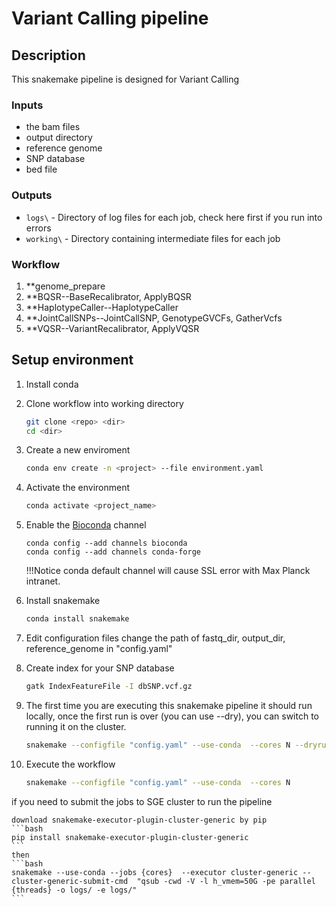 # Variant Calling pipeline

## Description
This snakemake pipeline is designed for Variant Calling

### Inputs

* the bam files
* output directory
* reference genome
* SNP database
* bed file


### Outputs

*   `logs\` - Directory of log files for each job, check here first if you run into errors
*   `working\` - Directory containing intermediate files for each job

### Workflow

1.  **genome_prepare 
2.  **BQSR--BaseRecalibrator, ApplyBQSR
3.  **HaplotypeCaller--HaplotypeCaller
4.  **JointCallSNPs--JointCallSNP, GenotypeGVCFs, GatherVcfs
5.  **VQSR--VariantRecalibrator, ApplyVQSR



## Setup environment

1.  Install conda

2.  Clone workflow into working directory

    ```bash
    git clone <repo> <dir>
    cd <dir>
    ```
    
3.  Create a new enviroment

    ```bash
    conda env create -n <project> --file environment.yaml
    ```

3.  Activate the environment

    ```bash
    conda activate <project_name>
    ```

4.  Enable the [Bioconda](https://bioconda.github.io/#using-bioconda) channel

    ```
    conda config --add channels bioconda
    conda config --add channels conda-forge
    ```
    !!!Notice conda default channel will cause SSL error with Max Planck intranet.

5. Install snakemake

    ```bash
    conda install snakemake
    ```

6.  Edit configuration files
    change the path of fastq_dir, output_dir, reference_genome in "config.yaml"

7.  Create index for your SNP database

    ```bash
    gatk IndexFeatureFile -I dbSNP.vcf.gz
    ```

8.  The first time you are executing this snakemake pipeline it should run locally, once the first run is over (you can use --dry), you can switch to running it on the cluster.

    ```bash
    snakemake --configfile "config.yaml" --use-conda  --cores N --dryrun
    ```

9.  Execute the workflow

    ```bash
    snakemake --configfile "config.yaml" --use-conda  --cores N
    ```
   if you need to submit the jobs to SGE cluster to run the pipeline
   
    download snakemake-executor-plugin-cluster-generic by pip
    ```bash
    pip install snakemake-executor-plugin-cluster-generic
    ```
    then
    ```bash
    snakemake --use-conda --jobs {cores}  --executor cluster-generic --cluster-generic-submit-cmd  "qsub -cwd -V -l h_vmem=50G -pe parallel {threads} -o logs/ -e logs/"
    ```




